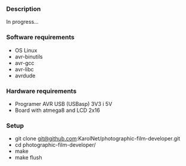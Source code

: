 ### Description

In progress...

### Software requirements

- OS Linux
- avr-binutils
- avr-gcc
- avr-libc
- avrdude

### Hardware requirements

 - Programer AVR USB (USBasp) 3V3 i 5V
 - Board with atmega8 and LCD 2x16
  
### Setup

 - git clone git@github.com:KarolNet/photographic-film-developer.git
 - cd photographic-film-developer/
 - make
 - make flush